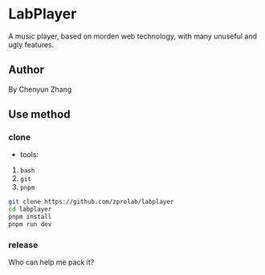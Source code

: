 # LabPlayer

A music player, based on morden web technology, with many unuseful and ugly features.

## Author

By Chenyun Zhang <zhang dot chenyun at outlook dot com>

## Use method

### clone

- tools:

1. `bash`
2. `git`
3. `pnpm`

```bash
git clone https://github.com/zprolab/labplayer
cd labplayer
pnpm install
pnpm run dev
```

### release

Who can help me pack it?